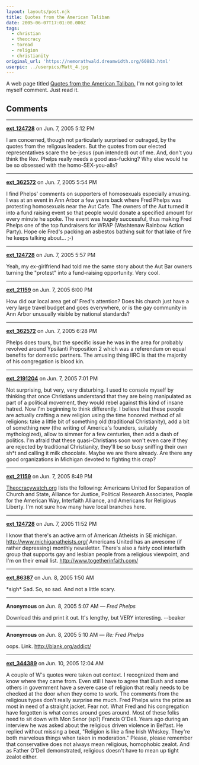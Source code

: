 ```yaml
---
layout: layouts/post.njk
title: Quotes from the American Taliban
date: 2005-06-07T17:01:00.000Z
tags:
  - christian
  - theocracy
  - toread
  - religion
  - christianity
original_url: 'https://nemorathwald.dreamwidth.org/60883.html'
userpic: ../userpics/Matt_4.jpg
---
```

A web page titled [Quotes from the American Taliban.](http://www.reandev.com/taliban/) I'm not going to let myself comment. Just read it.

## Comments

---

**[ext_124728](https://www.dreamwidth.org/users/ext_124728)** on Jun. 7, 2005 5:12 PM

I am concerned, though not particularly surprised or outraged, by the quotes from the religous leaders. But the quotes from our elected representatives scare the be-jesus (pun intended) out of me. And, don't you think the Rev. Phelps really needs a good ass-fucking? Why else would he be so obsessed with the homo-SEX-you-alls?

---

**[ext_362572](https://www.dreamwidth.org/users/ext_362572)** on Jun. 7, 2005 5:54 PM

I find Phelps' comments on supporters of homosexuals especially amusing. I was at an event in Ann Arbor a few years back where Fred Phelps was protesting homosexuals near the Aut Cafe. The owners of the Aut turned it into a fund raising event so that people would donate a specified amount for every minute he spoke. The event was hugely successful, thus making Fred Phelps one of the top fundraisers for WRAP (Washtenaw Rainbow Action Party). Hope ole Fred's packing an asbestos bathing suit for that lake of fire he keeps talking about... ;-)

---

**[ext_124728](https://www.dreamwidth.org/users/ext_124728)** on Jun. 7, 2005 5:57 PM

Yeah, my ex-girlfriend had told me the same story about the Aut Bar owners turning the "protest" into a fund-raising opportunity. Very cool.

---

**[ext_21159](https://www.dreamwidth.org/users/ext_21159)** on Jun. 7, 2005 6:00 PM

How did our local area get ol' Fred's attention? Does his church just have a very large travel budget and goes everywhere, or is the gay community in Ann Arbor unusually visible by national standards?

---

**[ext_362572](https://www.dreamwidth.org/users/ext_362572)** on Jun. 7, 2005 6:28 PM

Phelps does tours, but the specific issue he was in the area for probably revolved around Ypsilanti Proposition 2 which was a referendum on equal benefits for domestic partners. The amusing thing IIRC is that the majority of his congregation is blood kin.

---

**[ext_2191204](https://www.dreamwidth.org/users/ext_2191204)** on Jun. 7, 2005 7:01 PM

Not surprising, but very, very disturbing. I used to console myself by thinking that once Christians understand that they are being manipulated as part of a political movement, they would rebel against this kind of insane hatred. Now I'm beginning to think differently. I believe that these people are actually crafting a new religion using the time honored method of all religions: take a little bit of something old (traditional Christianity), add a bit of something new (the writing of America's founders, suitably mythologized), allow to simmer for a few centuries, then add a dash of politics. I'm afraid that these quasi-Christians soon won't even care if they are rejected by traditional Christianity, they'll be so busy sniffing their own sh\*t and calling it milk chocolate. Maybe we are there already. Are there any good organizations in Michigan devoted to fighting this crap?

---

**[ext_21159](https://www.dreamwidth.org/users/ext_21159)** on Jun. 7, 2005 8:49 PM

[Theocracywatch.org](http://theocracywatch.org/) lists the following: Americans United for Separation of Church and State, Alliance for Justice, Political Research Associates, People for the American Way, Interfaith Alliance, and Americans for Religious Liberty. I'm not sure how many have local branches here.

---

**[ext_124728](https://www.dreamwidth.org/users/ext_124728)** on Jun. 7, 2005 11:52 PM

I know that there's an active arm of American Atheists in SE michigan. http://www.michiganatheists.org/ Americans United has an awesome (if rather depressing) monthly newsletter. There's also a fairly cool interfaith group that supports gay and lesbian people from a religious viewpoint, and I'm on their email list. http://www.togetherinfaith.com/

---

**[ext_86387](https://www.dreamwidth.org/users/ext_86387)** on Jun. 8, 2005 1:50 AM

\*sigh\* Sad. So, so sad. And not a little scary.

---

**Anonymous** on Jun. 8, 2005 5:07 AM — *Fred Phelps*

Download this and print it out. It's lengthy, but VERY interesting. --beaker

---

**Anonymous** on Jun. 8, 2005 5:10 AM — *Re: Fred Phelps*

oops. Link. http://blank.org/addict/

---

**[ext_344389](https://www.dreamwidth.org/users/ext_344389)** on Jun. 10, 2005 12:04 AM

A couple of W's quotes were taken out context. I recognized them and know where they came from. Even still I have to agree that Bush and some others in government have a severe case of religion that really needs to be checked at the door when they come to work. The comments from the religious types don't really surprise me much. Fred Phelps wins the prize as most in need of a straight jacket. Fear not. What Fred and his congregation have forgotten is what comes around goes around. Most of these folks need to sit down with Mon Senor (sp?) Francis O'Dell. Years ago during an interview he was asked about the religious driven violence in Belfast. He replied without missing a beat, "Religion is like a fine Irish Whiskey. They're both marvelous things when taken in moderation." Please, please remember that conservative does not always mean religious, homophobic zealot. And as Father O'Dell demonstrated, religious doesn't have to mean up tight zealot either.
